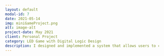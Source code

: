 ```yaml
---
layout: default
modal-id: 7
date: 2021-05-14
img: miniGameProject.png
alt: image-alt
project-date: May 2021
client: Personal Project
category: LED Game with Digital Logic Design
description: I designed and implemented a system that allows users to control the horizontal movement of a descending light using a press switch. This project was executed using a combination of Logisim for digital circuit design and TinkerCAD for simulation and testing purposes.
---
```

